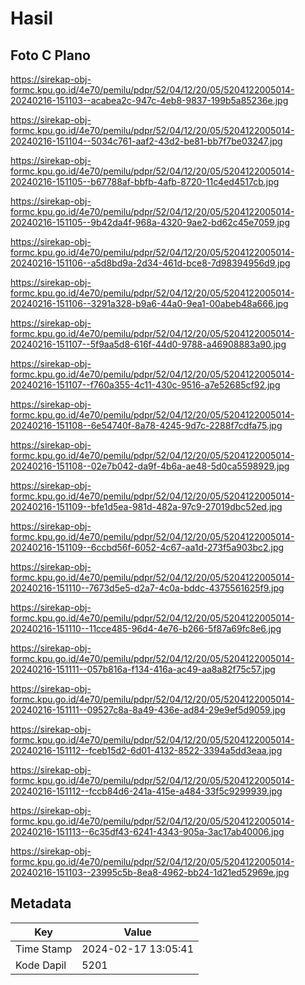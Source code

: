 # Hasil

## Foto C Plano

https://sirekap-obj-formc.kpu.go.id/4e70/pemilu/pdpr/52/04/12/20/05/5204122005014-20240216-151103--acabea2c-947c-4eb8-9837-199b5a85236e.jpg

https://sirekap-obj-formc.kpu.go.id/4e70/pemilu/pdpr/52/04/12/20/05/5204122005014-20240216-151104--5034c761-aaf2-43d2-be81-bb7f7be03247.jpg

https://sirekap-obj-formc.kpu.go.id/4e70/pemilu/pdpr/52/04/12/20/05/5204122005014-20240216-151105--b67788af-bbfb-4afb-8720-11c4ed4517cb.jpg

https://sirekap-obj-formc.kpu.go.id/4e70/pemilu/pdpr/52/04/12/20/05/5204122005014-20240216-151105--9b42da4f-968a-4320-9ae2-bd62c45e7059.jpg

https://sirekap-obj-formc.kpu.go.id/4e70/pemilu/pdpr/52/04/12/20/05/5204122005014-20240216-151106--a5d8bd9a-2d34-461d-bce8-7d98394956d9.jpg

https://sirekap-obj-formc.kpu.go.id/4e70/pemilu/pdpr/52/04/12/20/05/5204122005014-20240216-151106--3291a328-b9a6-44a0-9ea1-00abeb48a666.jpg

https://sirekap-obj-formc.kpu.go.id/4e70/pemilu/pdpr/52/04/12/20/05/5204122005014-20240216-151107--5f9aa5d8-616f-44d0-9788-a46908883a90.jpg

https://sirekap-obj-formc.kpu.go.id/4e70/pemilu/pdpr/52/04/12/20/05/5204122005014-20240216-151107--f760a355-4c11-430c-9516-a7e52685cf92.jpg

https://sirekap-obj-formc.kpu.go.id/4e70/pemilu/pdpr/52/04/12/20/05/5204122005014-20240216-151108--6e54740f-8a78-4245-9d7c-2288f7cdfa75.jpg

https://sirekap-obj-formc.kpu.go.id/4e70/pemilu/pdpr/52/04/12/20/05/5204122005014-20240216-151108--02e7b042-da9f-4b6a-ae48-5d0ca5598929.jpg

https://sirekap-obj-formc.kpu.go.id/4e70/pemilu/pdpr/52/04/12/20/05/5204122005014-20240216-151109--bfe1d5ea-981d-482a-97c9-27019dbc52ed.jpg

https://sirekap-obj-formc.kpu.go.id/4e70/pemilu/pdpr/52/04/12/20/05/5204122005014-20240216-151109--6ccbd56f-6052-4c67-aa1d-273f5a903bc2.jpg

https://sirekap-obj-formc.kpu.go.id/4e70/pemilu/pdpr/52/04/12/20/05/5204122005014-20240216-151110--7673d5e5-d2a7-4c0a-bddc-4375561625f9.jpg

https://sirekap-obj-formc.kpu.go.id/4e70/pemilu/pdpr/52/04/12/20/05/5204122005014-20240216-151110--11cce485-96d4-4e76-b266-5f87a69fc8e6.jpg

https://sirekap-obj-formc.kpu.go.id/4e70/pemilu/pdpr/52/04/12/20/05/5204122005014-20240216-151111--057b816a-f134-416a-ac49-aa8a82f75c57.jpg

https://sirekap-obj-formc.kpu.go.id/4e70/pemilu/pdpr/52/04/12/20/05/5204122005014-20240216-151111--09527c8a-8a49-436e-ad84-29e9ef5d9059.jpg

https://sirekap-obj-formc.kpu.go.id/4e70/pemilu/pdpr/52/04/12/20/05/5204122005014-20240216-151112--fceb15d2-6d01-4132-8522-3394a5dd3eaa.jpg

https://sirekap-obj-formc.kpu.go.id/4e70/pemilu/pdpr/52/04/12/20/05/5204122005014-20240216-151112--fccb84d6-241a-415e-a484-33f5c9299939.jpg

https://sirekap-obj-formc.kpu.go.id/4e70/pemilu/pdpr/52/04/12/20/05/5204122005014-20240216-151113--6c35df43-6241-4343-905a-3ac17ab40006.jpg

https://sirekap-obj-formc.kpu.go.id/4e70/pemilu/pdpr/52/04/12/20/05/5204122005014-20240216-151103--23995c5b-8ea8-4962-bb24-1d21ed52969e.jpg


## Metadata

| Key        | Value               |
| ---------- | ------------------- |
| Time Stamp | 2024-02-17 13:05:41 |
| Kode Dapil | 5201                |



